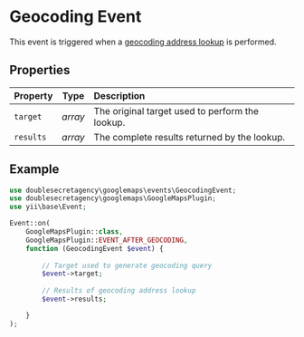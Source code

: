 # Geocoding Event

This event is triggered when a [geocoding address lookup](/geocoding/) is performed.

## Properties

| Property  | Type    | Description
|:----------|:-------:|:------------
| `target`  | _array_ | The original target used to perform the lookup.
| `results` | _array_ | The complete results returned by the lookup.

## Example

```php
use doublesecretagency\googlemaps\events\GeocodingEvent;
use doublesecretagency\googlemaps\GoogleMapsPlugin;
use yii\base\Event;

Event::on(
    GoogleMapsPlugin::class,
    GoogleMapsPlugin::EVENT_AFTER_GEOCODING,
    function (GeocodingEvent $event) {
    
        // Target used to generate geocoding query
        $event->target;
    
        // Results of geocoding address lookup
        $event->results;

    }
);
```
